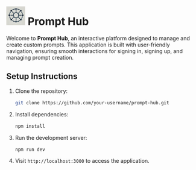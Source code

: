 # <img src="./public/prompthub.jpg" alt="Prompt Hub Logo" width="50" height="50"> Prompt Hub

Welcome to **Prompt Hub**, an interactive platform designed to manage and create custom prompts. This application is built with user-friendly navigation, ensuring smooth interactions for signing in, signing up, and managing prompt creation.




## Setup Instructions

1. Clone the repository:
   ```bash
   git clone https://github.com/your-username/prompt-hub.git
   ```
2. Install dependencies:
   ```bash
   npm install
   ```
3. Run the development server:
   ```bash
   npm run dev
   ```

4. Visit `http://localhost:3000` to access the application.
